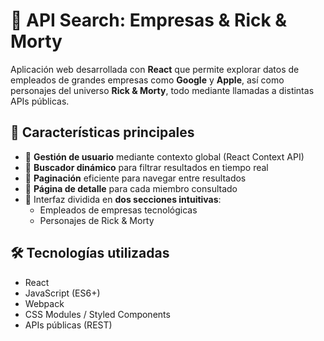 # 🧠 API Search: Empresas & Rick & Morty

Aplicación web desarrollada con **React** que permite explorar datos de empleados de grandes empresas como **Google** y **Apple**, así como personajes del universo **Rick & Morty**, todo mediante llamadas a distintas APIs públicas.

## 🚀 Características principales

- 🔐 **Gestión de usuario** mediante contexto global (React Context API)
- 🔎 **Buscador dinámico** para filtrar resultados en tiempo real
- 📄 **Paginación** eficiente para navegar entre resultados
- 📍 **Página de detalle** para cada miembro consultado
- 🧭 Interfaz dividida en **dos secciones intuitivas**:
  - Empleados de empresas tecnológicas
  - Personajes de Rick & Morty

## 🛠️ Tecnologías utilizadas

- React
- JavaScript (ES6+)
- Webpack
- CSS Modules / Styled Components
- APIs públicas (REST)